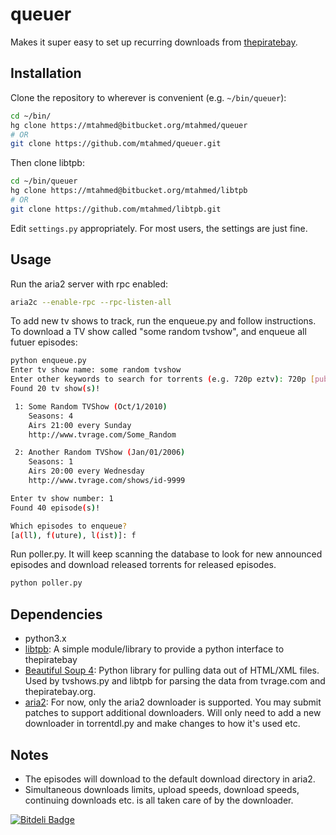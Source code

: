 # queuer

Makes it super easy to set up recurring downloads from [thepiratebay](http://thepiratebay.sx).

## Installation

Clone the repository to wherever is convenient (e.g. `~/bin/queuer`):

```bash
cd ~/bin/
hg clone https://mtahmed@bitbucket.org/mtahmed/queuer
# OR
git clone https://github.com/mtahmed/queuer.git
```

Then clone libtpb:

```bash
cd ~/bin/queuer
hg clone https://mtahmed@bitbucket.org/mtahmed/libtpb
# OR
git clone https://github.com/mtahmed/libtpb.git
```

Edit `settings.py` appropriately. For most users, the settings are just fine.

## Usage

Run the aria2 server with rpc enabled:

```bash
aria2c --enable-rpc --rpc-listen-all
```

To add new tv shows to track, run the enqueue.py and follow instructions.
To download a TV show called "some random tvshow", and enqueue all futuer episodes:

```bash
python enqueue.py
Enter tv show name: some random tvshow
Enter other keywords to search for torrents (e.g. 720p eztv): 720p [publichd]
Found 20 tv show(s)!

 1: Some Random TVShow (Oct/1/2010)
    Seasons: 4
    Airs 21:00 every Sunday
    http://www.tvrage.com/Some_Random

 2: Another Random TVShow (Jan/01/2006)
    Seasons: 1
    Airs 20:00 every Wednesday
    http://www.tvrage.com/shows/id-9999

Enter tv show number: 1
Found 40 episode(s)!

Which episodes to enqueue?
[a(ll), f(uture), l(ist)]: f
```

Run poller.py. It will keep scanning the database to look for new announced
episodes and download released torrents for released episodes.
```bash
python poller.py
```

## Dependencies

- python3.x
- [libtpb](https://bitbucket.org/mtahmed/libtpb): A simple module/library to
  provide a python interface to thepiratebay
- [Beautiful Soup 4](http://www.crummy.com/software/BeautifulSoup/bs4/doc/): Python
  library for pulling data out of HTML/XML files. Used by tvshows.py and libtpb
  for parsing the data from tvrage.com and thepiratebay.org.
- [aria2](http://aria2.sourceforge.net/): For now, only the aria2 downloader is
  supported. You may submit patches to support additional downloaders. Will only
  need to add a new downloader in torrentdl.py and make changes to how it's used etc.

## Notes

- The episodes will download to the default download directory in aria2.
- Simultaneous downloads limits, upload speeds, download speeds, continuing
  downloads etc. is all taken care of by the downloader.


[![Bitdeli Badge](https://d2weczhvl823v0.cloudfront.net/mtahmed/queuer/trend.png)](https://bitdeli.com/free "Bitdeli Badge")

